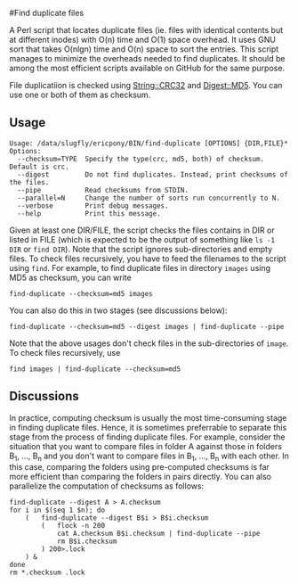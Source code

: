 #Find duplicate files

A Perl script that locates duplicate files (ie. files with identical contents but at different inodes) with O(n) time and O(1) space overhead. It uses GNU sort that takes O(nlgn) time and O(n) space to sort the entries. This script manages to minimize the overheads needed to find duplicates. It should be among the most efficient scripts available on GitHub for the same purpose. 

File duplicatiion is checked using [String::CRC32](http://search.cpan.org/~soenke/String-CRC32-1.5/CRC32.pod) and [Digest::MD5](http://search.cpan.org/~gaas/Digest-MD5-2.54/MD5.pm). You can use one or both of them as checksum.

Usage
-----
    Usage: /data/slugfly/ericpony/BIN/find-duplicate [OPTIONS] {DIR,FILE}*
    Options:
      --checksum=TYPE  Specify the type(crc, md5, both) of checksum. Default is crc.
      --digest         Do not find duplicates. Instead, print checksums of the files.
      --pipe           Read checksums from STDIN.
      --parallel=N     Change the number of sorts run concurrently to N.
      --verbose        Print debug messages.
      --help           Print this message.

Given at least one DIR/FILE, the script checks the files contains in DIR or listed in FILE (which is expected to be the output of something like `ls -1 DIR` or `find DIR`). Note that the script ignores sub-directories and empty files. To check files recursively, you have to feed the filenames to the script using `find`. For example, to find duplicate files in directory `images` using MD5 as checksum, you can write

    find-duplicate --checksum=md5 images

You can also do this in two stages (see discussions below):

    find-duplicate --checksum=md5 --digest images | find-duplicate --pipe

Note that the above usages don't check files in the sub-directories of `image`. To check files recursively, use

    find images | find-duplicate --checksum=md5 

Discussions
-------
In practice, computing checksum is usually the most time-consuming stage in finding duplicate files. Hence, it is sometimes preferrable to separate this stage from the process of finding duplicate files. For example, consider the situation that you want to compare files in folder A against those in folders B<sub>1</sub>, ..., B<sub>n</sub> and you don't want to compare files in B<sub>1</sub>, ..., B<sub>n</sub> with each other. In this case, comparing the folders using pre-computed checksums is far more efficient than comparing the folders in pairs directly. You can also parallelize the computation of checksums as follows:

    find-duplicate --digest A > A.checksum
    for i in $(seq 1 $n); do
        (   find-duplicate --digest B$i > B$i.checksum
            (   flock -n 200
                cat A.checksum B$i.checksum | find-duplicate --pipe 
                rm B$i.checksum
            ) 200>.lock 
        ) &
    done
    rm *.checksum .lock
